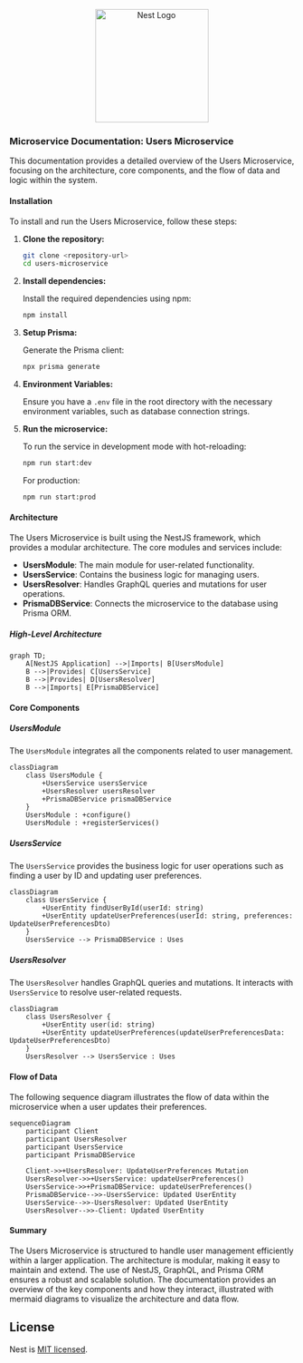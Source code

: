 <p align="center">
  <a href="http://nestjs.com/" target="blank"><img src="https://nestjs.com/img/logo-small.svg" width="200" alt="Nest Logo" /></a>
</p>

### Microservice Documentation: Users Microservice

This documentation provides a detailed overview of the Users Microservice, focusing on the architecture, core components, and the flow of data and logic within the system.

#### Installation

To install and run the Users Microservice, follow these steps:

1. **Clone the repository:**

   ```bash
   git clone <repository-url>
   cd users-microservice
   ```

2. **Install dependencies:**

   Install the required dependencies using npm:

   ```bash
   npm install
   ```

3. **Setup Prisma:**

   Generate the Prisma client:

   ```bash
   npx prisma generate
   ```

4. **Environment Variables:**

   Ensure you have a `.env` file in the root directory with the necessary environment variables, such as database connection strings.

5. **Run the microservice:**

   To run the service in development mode with hot-reloading:

   ```bash
   npm run start:dev
   ```

   For production:

   ```bash
   npm run start:prod
   ```

#### Architecture

The Users Microservice is built using the NestJS framework, which provides a modular architecture. The core modules and services include:

- **UsersModule**: The main module for user-related functionality.
- **UsersService**: Contains the business logic for managing users.
- **UsersResolver**: Handles GraphQL queries and mutations for user operations.
- **PrismaDBService**: Connects the microservice to the database using Prisma ORM.

##### High-Level Architecture

```mermaid
graph TD;
    A[NestJS Application] -->|Imports| B[UsersModule]
    B -->|Provides| C[UsersService]
    B -->|Provides| D[UsersResolver]
    B -->|Imports| E[PrismaDBService]
```

#### Core Components

##### UsersModule

The `UsersModule` integrates all the components related to user management.

```mermaid
classDiagram
    class UsersModule {
        +UsersService usersService
        +UsersResolver usersResolver
        +PrismaDBService prismaDBService
    }
    UsersModule : +configure()
    UsersModule : +registerServices()
```

##### UsersService

The `UsersService` provides the business logic for user operations such as finding a user by ID and updating user preferences.

```mermaid
classDiagram
    class UsersService {
        +UserEntity findUserById(userId: string)
        +UserEntity updateUserPreferences(userId: string, preferences: UpdateUserPreferencesDto)
    }
    UsersService --> PrismaDBService : Uses

```

##### UsersResolver

The `UsersResolver` handles GraphQL queries and mutations. It interacts with `UsersService` to resolve user-related requests.

```mermaid
classDiagram
    class UsersResolver {
        +UserEntity user(id: string)
        +UserEntity updateUserPreferences(updateUserPreferencesData: UpdateUserPreferencesDto)
    }
    UsersResolver --> UsersService : Uses

```

#### Flow of Data

The following sequence diagram illustrates the flow of data within the microservice when a user updates their preferences.

```mermaid
sequenceDiagram
    participant Client
    participant UsersResolver
    participant UsersService
    participant PrismaDBService

    Client->>+UsersResolver: UpdateUserPreferences Mutation
    UsersResolver->>+UsersService: updateUserPreferences()
    UsersService->>+PrismaDBService: updateUserPreferences()
    PrismaDBService-->>-UsersService: Updated UserEntity
    UsersService-->>-UsersResolver: Updated UserEntity
    UsersResolver-->>-Client: Updated UserEntity
```

#### Summary

The Users Microservice is structured to handle user management efficiently within a larger application. The architecture is modular, making it easy to maintain and extend. The use of NestJS, GraphQL, and Prisma ORM ensures a robust and scalable solution. The documentation provides an overview of the key components and how they interact, illustrated with mermaid diagrams to visualize the architecture and data flow.

## License

Nest is [MIT licensed](LICENSE).
